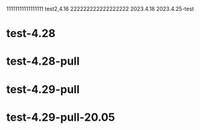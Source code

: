11111111111111111
test2,4.16    222222222222222222
2023.4.18
2023.4.25-test


# test-4.28
# test-4.28-pull
# test-4.29-pull
# test-4.29-pull-20.05
